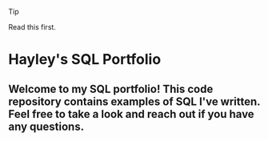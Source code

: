 > [!TIP]
> Read this first.


# Hayley's SQL Portfolio

## Welcome to my SQL portfolio! This code repository contains examples of SQL I've written. Feel free to take a look and reach out if you have any questions.
